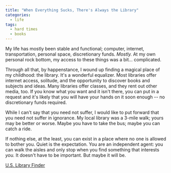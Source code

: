 ```yaml
---
title: "When Everything Sucks, There's Always the Library"
categories:
  - life
tags:
  - hard times
  - books
---
```


My life has mostly been stable and functional; computer, internet, transportation, personal space, discretionary funds. *Mostly.* At my own personal rock bottom, my access to these things was a bit... complicated. 

Through all that, by happenstance, I wound up finding a magical place of my childhood: the library. It's a wonderful equalizer. Most libraries offer internet access, solitude, and the opportunity to discover books and subjects and ideas. Many libraries offer classes, and they rent out other media, too. If you know what you want and it isn't there, you can put in a request and it's likely that you will have your hands on it soon enough -- no discretionary funds required. 

While I can't say that you need not suffer, I would like to put forward that you need not suffer in ignorance. My local library was a 3-mile walk; yours may be better or worse. Maybe you have to take the bus; maybe you can catch a ride. 

If nothing else, at the least, you can exist in a place where no one is allowed to bother you. Quiet is the expectation. You are an independent agent: you can walk the aisles and only stop when you find something that interests *you.* It doesn't have to be important. But maybe it will be. 

[U.S. Library Finder](https://www.careeronestop.org/LocalHelp/CommunityServices/find-libraries.aspx)